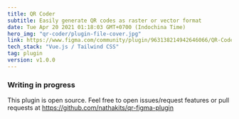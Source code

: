 ```yaml
---
title: QR Coder
subtitle: Easily generate QR codes as raster or vector format
date: Tue Apr 20 2021 01:18:03 GMT+0700 (Indochina Time)
hero_img: "qr-coder/plugin-file-cover.jpg"
link: https://www.figma.com/community/plugin/963138214942646066/QR-Coder
tech_stack: "Vue.js / Tailwind CSS"
tag: plugin
version: v1.0.0
---
```


<h3 class="text-center">
Writing in progress
</h3>

<div class="text-center pb-10 pt-6">
This plugin is open source. Feel free to open issues/request features or pull requests at <a href="https://github.com/nathakits/qr-figma-plugin" target="_blank" rel="noreferrer noopener">https://github.com/nathakits/qr-figma-plugin</a>
</div>


<!-- Just type in any URL or text and the plugin will generate the QR code that you can use your phone camera to scan.

This is also great for creating QR codes to share Figma links.

Supported types:
- Plain text
- URLs (www.example.com)
- Email (mailto:example@gmail.com)
- Phone numbers (tel:+12125551212)

### Coming soon!

- WIFI
- MECARD

### 

This plugin is open source. Feel free to open issues/request features or pull requests at https://github.com/nathakits/qr-figma-plugin -->